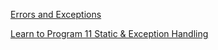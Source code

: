 

[Errors and Exceptions](https://docs.python.org/3/tutorial/errors.html)

[Learn to Program 11 Static & Exception Handling](https://www.youtube.com/watch?v=7vbgD-3s-w4)

